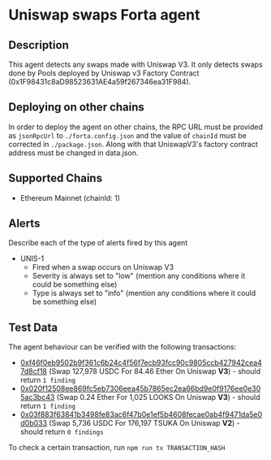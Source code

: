 # Uniswap swaps Forta agent

## Description

This agent detects any swaps made with Uniswap V3. It only detects swaps done by Pools deployed by Uniswap v3 Factory Contract (0x1F98431c8aD98523631AE4a59f267346ea31F984).

## Deploying on other chains
In order to deploy the agent on other chains, the RPC URL must be provided as `jsonRpcUrl` to `./forta.config.json` and the value of `chainId` must be corrected in `./package.json`. Along with that UniswapV3's factory contract address must be changed in data.json. 

## Supported Chains

- Ethereum Mainnet (chainId: 1)

## Alerts

Describe each of the type of alerts fired by this agent

- UNIS-1
  - Fired when a swap occurs on Uniswap V3 
  - Severity is always set to "low" (mention any conditions where it could be something else)
  - Type is always set to "info" (mention any conditions where it could be something else)

## Test Data

The agent behaviour can be verified with the following transactions:

- [0xf46f0eb9502b9f361c6b24c4f56f7ecb93fcc90c9805ccb427942cea47d8cf18](https://etherscan.io/tx/0xf46f0eb9502b9f361c6b24c4f56f7ecb93fcc90c9805ccb427942cea47d8cf18) (Swap 127,978 USDC For 84.46 Ether On Uniswap **V3**) - should return `1 finding`
- [0x020f12508ee869fc5eb7306eea45b7865ec2ea66bd9e0f9176ee0e305ac3bc43](https://etherscan.io/tx/0x020f12508ee869fc5eb7306eea45b7865ec2ea66bd9e0f9176ee0e305ac3bc43) (Swap 0.24 Ether For 1,025 LOOKS On Uniswap **V3**) - should return `1 finding`
- [0x03f883f63841b3498fe83ac6f47b0e1ef5b4608fecae0ab4f9471da5e0d0b033](https://etherscan.io/tx/0x03f883f63841b3498fe83ac6f47b0e1ef5b4608fecae0ab4f9471da5e0d0b033) (Swap 5,736 USDC For 176,197 TSUKA On Uniswap **V2**) - should return `0 findings`

To check a certain transaction, run `npm run tx TRANSACTION_HASH`